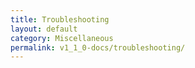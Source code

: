 ```yaml
---
title: Troubleshooting
layout: default
category: Miscellaneous
permalink: v1_1_0-docs/troubleshooting/
---
```

